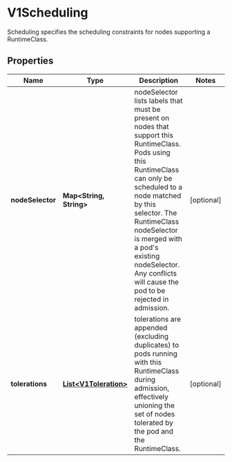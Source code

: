 

# V1Scheduling

Scheduling specifies the scheduling constraints for nodes supporting a RuntimeClass.
## Properties

Name | Type | Description | Notes
------------ | ------------- | ------------- | -------------
**nodeSelector** | **Map&lt;String, String&gt;** | nodeSelector lists labels that must be present on nodes that support this RuntimeClass. Pods using this RuntimeClass can only be scheduled to a node matched by this selector. The RuntimeClass nodeSelector is merged with a pod&#39;s existing nodeSelector. Any conflicts will cause the pod to be rejected in admission. |  [optional]
**tolerations** | [**List&lt;V1Toleration&gt;**](V1Toleration.md) | tolerations are appended (excluding duplicates) to pods running with this RuntimeClass during admission, effectively unioning the set of nodes tolerated by the pod and the RuntimeClass. |  [optional]



